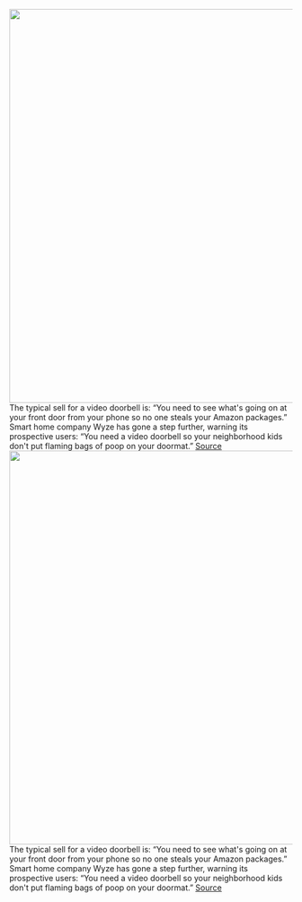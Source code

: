 <img src='https://cdn.vox-cdn.com/thumbor/b75jTQdpiQQBNyhmhI4CbxIdehc=/0x0:1245x656/1200x0/filters:focal(0x0:1245x656):no_upscale()/cdn.vox-cdn.com/uploads/chorus_asset/file/22939494/Screen_Shot_2021_10_19_at_2.07.45_PM.png' width='700px' /><br/>
The typical sell for a video doorbell is: “You need to see what's going on at your front door from your phone so no one steals your Amazon packages.” Smart home company Wyze has gone a step further, warning its prospective users: “You need a video doorbell so your neighborhood kids don't put flaming bags of poop on your doormat.”
<a href='https://www.theverge.com/2021/10/19/22734875/wyze-video-doorbell-ad-funny-youtube-flaming-dog-poop'> Source <a/><img src='https://cdn.vox-cdn.com/thumbor/b75jTQdpiQQBNyhmhI4CbxIdehc=/0x0:1245x656/1200x0/filters:focal(0x0:1245x656):no_upscale()/cdn.vox-cdn.com/uploads/chorus_asset/file/22939494/Screen_Shot_2021_10_19_at_2.07.45_PM.png' width='700px' /><br/>
The typical sell for a video doorbell is: “You need to see what's going on at your front door from your phone so no one steals your Amazon packages.” Smart home company Wyze has gone a step further, warning its prospective users: “You need a video doorbell so your neighborhood kids don't put flaming bags of poop on your doormat.”
<a href='https://www.theverge.com/2021/10/19/22734875/wyze-video-doorbell-ad-funny-youtube-flaming-dog-poop'> Source <a/>